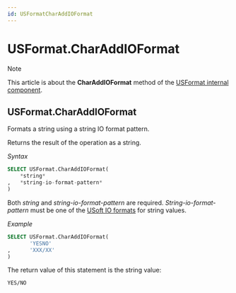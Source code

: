 ```yaml
---
id: USFormatCharAddIOFormat
---
```


# USFormat.CharAddIOFormat



> [!NOTE]
> This article is about the **CharAddIOFormat** method of the [USFormat internal component](/docs/Extensions/USFormat%20internal%20component).

## **USFormat.CharAddIOFormat**

Formats a string using a string IO format pattern.

Returns the result of the operation as a string.

*Syntax*

```sql
SELECT USFormat.CharAddIOFormat(
    *string*
,   *string-io-format-pattern*
)
```

Both *string* and *string-io-format-pattern* are required. *String-io-format-pattern* must be one of the [USoft IO formats](/docs/Modeller%20and%20Rules%20Engine/Domains/IO%20formats.md) for string values.

*Example*

```sql
SELECT USFormat.CharAddIOFormat(
       'YESNO'
,      'XXX/XX'
)
```

The return value of this statement is the string value:

```
YES/NO
```

 
